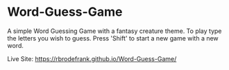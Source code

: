 # Word-Guess-Game

A simple Word Guessing Game with a fantasy creature theme. To play type the letters you wish to guess. Press 'Shift' to start a new game with a new word.

Live Site:
https://rbrodefrank.github.io/Word-Guess-Game/
